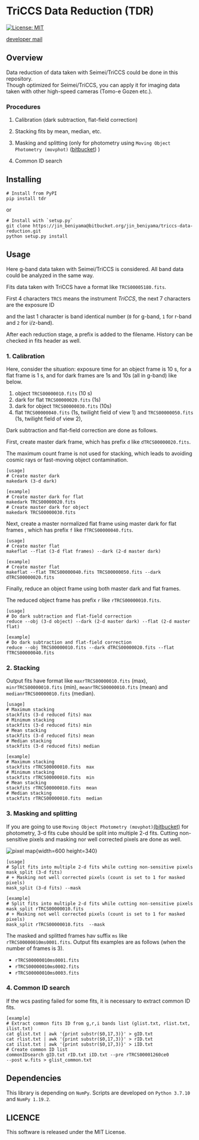 # TriCCS Data Reduction (TDR)
[![License: MIT](https://img.shields.io/badge/License-MIT-yellow.svg)](https://opensource.org/licenses/MIT)

[developer mail](<mailto:beniyama@ioa.s.u-tokyo.ac.jp>)


## Overview
Data reduction of data taken with Seimei/TriCCS could be done in this repository.  
Though optimized for Seimei/TriCCS, 
you can apply it for imaging data taken with other high-speed cameras
(Tomo-e Gozen etc.).

### Procedures
1. Calibration (dark subtraction, flat-field correction)


2. Stacking fits by mean, median, etc.


3. Masking and splitting
(only for photometry using `Moving Object Photometry (movphot)` ([bitbucket](https://bitbucket.org/jin_beniyama/movphot/src/master/)) )

4. Common ID search

## Installing
```
# Install from PyPI
pip install tdr
```
or
```
# Install with `setup.py`
git clone https://jin_beniyama@bitbucket.org/jin_beniyama/triccs-data-reduction.git
python setup.py install
```


## Usage
Here g-band data taken with Seimei/TriCCS is considered.
All band data could be analyzed in the same way.

Fits data taken with TriCCS have a format like `TRCS00005180.fits`.

First 4 characters `TRCS` means the instrument *TriCCS*,
the next 7 characters are the exposure ID 

and the last 1 character is band identical number 
(`0` for g-band, `1` for r-band and `2` for i/z-band).

After each reduction stage, a prefix is added to the filename.
History can be checked in fits header as well.


### 1. Calibration
Here, consider the situation:
exposure time for an object frame is 10 s,
for a flat frame is 1 s,
and for dark frames are 1s and 10s (all in g-band) 
like below.

1. object `TRCS00000010.fits` (10 s)
2. dark for flat `TRCS00000020.fits` (1s)
3. dark for object `TRCS00000030.fits` (10s)
4. flat `TRCS00000040.fits` (1s, twilight field of view 1) 
and `TRCS00000050.fits` (1s, twilight field of view 2), 

Dark subtraction and flat-field correction are done as follows.


First, create master dark frame, which has prefix `d` like `dTRCS00000020.fits`.

The maximum count frame is not used for stacking,
which leads to avoiding cosmic rays or fast-moving object contamination.
```
[usage]
# Create master dark
makedark (3-d dark)

[example]
# Create master dark for flat
makedark TRCS00000020.fits
# Create master dark for object
makedark TRCS00000030.fits
```

Next, create a master normalized flat frame using master dark for flat frames
, which has prefix `f` like `fTRCS00000040.fits`.

```
[usage]
# Create master flat
makeflat --flat (3-d flat frames) --dark (2-d master dark)

[example]
# Create master flat
makeflat --flat TRCS00000040.fits TRCS00000050.fits --dark dTRCS00000020.fits
```

Finally, reduce an object frame using both master dark and flat frames. 

The reduced object frame has prefix `r` like `rTRCS00000010.fits`.

```
[usage]
# Do dark subtraction and flat-field correction
reduce --obj (3-d object) --dark (2-d master dark) --flat (2-d master flat)

[example]
# Do dark subtraction and flat-field correction
reduce --obj TRCS00000010.fits --dark dTRCS00000020.fits --flat fTRCS00000040.fits
```

### 2. Stacking
Output fits have format like 
`maxrTRCS00000010.fits` (max),
`minrTRCS00000010.fits` (min),
`meanrTRCS00000010.fits` (mean) and
`medianrTRCS00000010.fits` (median).

```
[usage]
# Maximum stacking
stackfits (3-d reduced fits) max
# Minimum stacking
stackfits (3-d reduced fits) min
# Mean stacking
stackfits (3-d reduced fits) mean
# Median stacking
stackfits (3-d reduced fits) median

[example]
# Maximum stacking
stackfits rTRCS00000010.fits  max
# Minimum stacking
stackfits rTRCS00000010.fits  min
# Mean stacking
stackfits rTRCS00000010.fits  mean
# Median stacking
stackfits rTRCS00000010.fits  median
```

### 3. Masking and splitting
If you are going to use `Moving Object Photometry (movphot)`[(bitbucket)](https://bitbucket.org/jin_beniyama/movphot/src/master/) for photometry,
3-d fits cube should be split into multiple 2-d fits.
Cutting non-sensitive pixels and masking nor well corrected pixels are done
as well.

![pixel map](/TriCCS_pixel_map_20210817.jpg){width=600 height=340}

```
[usage]
# Split fits into multiple 2-d fits while cutting non-sensitive pixels
mask_split (3-d fits)
# + Masking not well corrected pixels (count is set to 1 for masked pixels)
mask_split (3-d fits) --mask

[example]
# Split fits into multiple 2-d fits while cutting non-sensitive pixels
mask_split rTRCS00000010.fits 
# + Masking not well corrected pixels (count is set to 1 for masked pixels)
mask_split rTRCS00000010.fits  --mask
```
The masked and splitted frames hav suffix `ms` like `rTRCS00000010ms0001.fits`.
Output fits examples are as follows (when the number of frames is 3).
- `rTRCS00000010ms0001.fits`
- `rTRCS00000010ms0002.fits`
- `rTRCS00000010ms0003.fits`


### 4. Common ID search
If the wcs pasting failed for some fits,
it is necessary to extract common ID fits.


```
[example]
# Extract common fits ID from g,r,i bands list (glist.txt, rlist.txt, ilist.txt)
cat glist.txt | awk '{print substr($0,17,3)}' > gID.txt
cat rlist.txt | awk '{print substr($0,17,3)}' > rID.txt
cat ilist.txt | awk '{print substr($0,17,3)}' > iID.txt
# Create common ID list 
commonIDsearch gID.txt rID.txt iID.txt --pre rTRCS00001260ce0 
--post w.fits > glist_common.txt
```

## Dependencies
This library is depending on `NumPy`.
Scripts are developed on `Python 3.7.10` and `NumPy 1.19.2`.


## LICENCE
This software is released under the MIT License.

